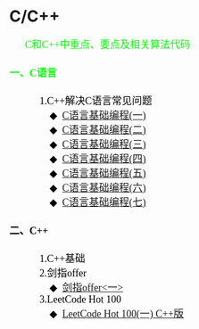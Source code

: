 # C/C++
&emsp;&emsp;<font color = Lime size = 4 face = "微软雅黑">C和C++中重点、要点及相关算法代码
#### 一、C语言
&emsp;&emsp;&emsp;<font color = black size = 4 face = "微软雅黑">1.C++解决C语言常见问题<br>
&emsp;&emsp;&emsp;&emsp;<font color = black size = 4 face = "微软雅黑">◆&ensp;[C语言基础编程(一)](https://github.com/KUI-SI-MING/Cpp/blob/master/C_code/C_code1/C_code1/C_code1.cpp)<br>
&emsp;&emsp;&emsp;&emsp;<font color = black size = 4 face = "微软雅黑">◆&ensp;[C语言基础编程(二)](https://github.com/KUI-SI-MING/Cpp/blob/master/C_code/C_code2/C_code2/code2.cpp)<br>
&emsp;&emsp;&emsp;&emsp;<font color = black size = 4 face = "微软雅黑">◆&ensp;[C语言基础编程(三)](https://github.com/KUI-SI-MING/Cpp/blob/master/C_code/C_code3/C_code3/C_code3.cpp)<br>
&emsp;&emsp;&emsp;&emsp;<font color = black size = 4 face = "微软雅黑">◆&ensp;[C语言基础编程(四)](https://github.com/KUI-SI-MING/Cpp/blob/master/C_code/C_code4/C_code4/C_code4.cpp)</br>
&emsp;&emsp;&emsp;&emsp;<font color = black size = 4 face = "微软雅黑">◆&ensp;[C语言基础编程(五)](https://github.com/KUI-SI-MING/Cpp/blob/master/C_code/C_code5/C_code5/C_code5.cpp)</br>
&emsp;&emsp;&emsp;&emsp;<font color = black size = 4 face = "微软雅黑">◆&ensp;[C语言基础编程(六)](https://github.com/KUI-SI-MING/Cpp/blob/master/C_code/C_code6/C_code6/C_code6.cpp)</br>
&emsp;&emsp;&emsp;&emsp;<font color = black size = 4 face = "微软雅黑">◆&ensp;[C语言基础编程(七)](https://github.com/KUI-SI-MING/Cpp/blob/master/C_code/C_code7/C_code7/C_code7.cpp)</br>
#### 二、C++
&emsp;&emsp;&emsp;<font color = black size = 4 face = "微软雅黑">1.C++基础<br>
&emsp;&emsp;&emsp;<font color = black size = 4 face = "微软雅黑">2.剑指offer<br>
&emsp;&emsp;&emsp;&emsp;<font color = black size = 4 face = "微软雅黑">◆&ensp;[剑指offer<一>](https://blog.csdn.net/kuisi95/article/details/89241053)<br>
&emsp;&emsp;&emsp;<font color = black size = 4 face = "微软雅黑">3.LeetCode Hot 100<br>
&emsp;&emsp;&emsp;&emsp;<font color = black size = 4 face = "微软雅黑">◆&ensp;[LeetCode Hot 100(一) C++版](https://blog.csdn.net/kuisi95/article/details/99600044)<br>
